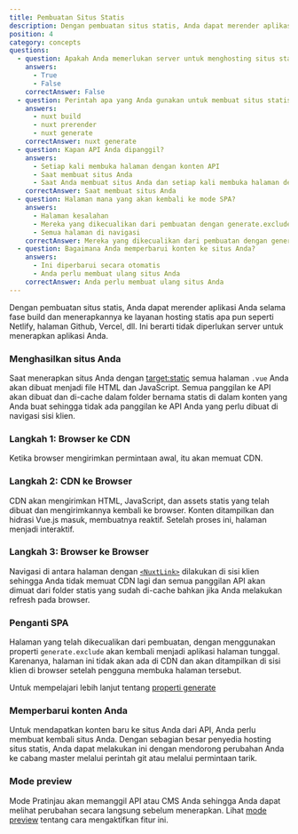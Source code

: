 ```yaml
---
title: Pembuatan Situs Statis
description: Dengan pembuatan situs statis, Anda dapat merender aplikasi selama fase build dan menerapkannya ke layanan hosting statis apa pun seperti Netlify, halaman Github, Vercel, dll.
position: 4
category: concepts
questions:
  - question: Apakah Anda memerlukan server untuk menghosting situs statis
    answers:
      - True
      - False
    correctAnswer: False
  - question: Perintah apa yang Anda gunakan untuk membuat situs statis?
    answers:
      - nuxt build
      - nuxt prerender
      - nuxt generate
    correctAnswer: nuxt generate
  - question: Kapan API Anda dipanggil?
    answers:
      - Setiap kali membuka halaman dengan konten API
      - Saat membuat situs Anda
      - Saat Anda membuat situs Anda dan setiap kali membuka halaman dengan konten API
    correctAnswer: Saat membuat situs Anda
  - question: Halaman mana yang akan kembali ke mode SPA?
    answers:
      - Halaman kesalahan
      - Mereka yang dikecualikan dari pembuatan dengan generate.excludes
      - Semua halaman di navigasi
    correctAnswer: Mereka yang dikecualikan dari pembuatan dengan generate.excludes
  - question: Bagaimana Anda memperbarui konten ke situs Anda?
    answers:
      - Ini diperbarui secara otomatis
      - Anda perlu membuat ulang situs Anda
    correctAnswer: Anda perlu membuat ulang situs Anda
---
```


Dengan pembuatan situs statis, Anda dapat merender aplikasi Anda selama fase build dan menerapkannya ke layanan hosting statis apa pun seperti Netlify, halaman Github, Vercel, dll. Ini berarti tidak diperlukan server untuk menerapkan aplikasi Anda.

### Menghasilkan situs Anda

Saat menerapkan situs Anda dengan [target:static](/guides/features/deployment-targets#static-hosting) semua halaman `.vue` Anda akan dibuat menjadi file HTML dan JavaScript. Semua panggilan ke API akan dibuat dan di-cache dalam folder bernama statis di dalam konten yang Anda buat sehingga tidak ada panggilan ke API Anda yang perlu dibuat di navigasi sisi klien.

### Langkah 1: Browser ke CDN

Ketika browser mengirimkan permintaan awal, itu akan memuat CDN.

### Langkah 2: CDN ke Browser

CDN akan mengirimkan HTML, JavaScript, dan assets statis yang telah dibuat dan mengirimkannya kembali ke browser. Konten ditampilkan dan hidrasi Vue.js masuk, membuatnya reaktif. Setelah proses ini, halaman menjadi interaktif.

### Langkah 3: Browser ke Browser

Navigasi di antara halaman dengan [`<NuxtLink>`](/guides/features/nuxt-components#the-nuxtlink-component) dilakukan di sisi klien sehingga Anda tidak memuat CDN lagi dan semua panggilan API akan dimuat dari folder statis yang sudah di-cache bahkan jika Anda melakukan refresh pada browser.

### Penganti SPA

Halaman yang telah dikecualikan dari pembuatan, dengan menggunakan properti `generate.exclude` akan kembali menjadi aplikasi halaman tunggal. Karenanya, halaman ini tidak akan ada di CDN dan akan ditampilkan di sisi klien di browser setelah pengguna membuka halaman tersebut.

<base-alert type="next">

Untuk mempelajari lebih lanjut tentang [properti generate](/guides/configuration-glossary/configuration-generate#exclude)

</base-alert>

### Memperbarui konten Anda

Untuk mendapatkan konten baru ke situs Anda dari API, Anda perlu membuat kembali situs Anda. Dengan sebagian besar penyedia hosting situs statis, Anda dapat melakukan ini dengan mendorong perubahan Anda ke cabang master melalui perintah git atau melalui permintaan tarik.

### Mode preview

Mode Pratinjau akan memanggil API atau CMS Anda sehingga Anda dapat melihat perubahan secara langsung sebelum menerapkan. Lihat [mode preview](/guides/features/live-preview) tentang cara mengaktifkan fitur ini.

<quiz :questions="questions"></quiz>
